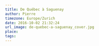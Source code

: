 ```yaml
---
title: De Québec à Saguenay
author: Pierre
timezone: Europe/Zurich
date: 2016-10-02 21:32:24
url_image: de-quebec-a-saguenay_cover.jpg
place:
tags:
---
```

